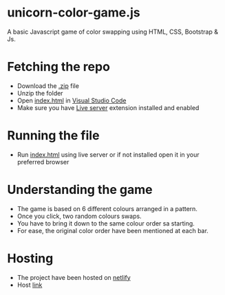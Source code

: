 # unicorn-color-game.js
A basic Javascript game of color swapping using HTML, CSS, Bootstrap &amp; Js.

# Fetching the repo
  - Download the [.zip](https://github.com/kxnyshk/unicorn-color-game.js/archive/refs/heads/master.zip) file
  - Unzip the folder
  - Open [index.html](https://github.com/kxnyshk/unicorn-color-game.js/blob/master/index.html) in [Visual Studio Code](https://code.visualstudio.com/download)
  - Make sure you have [Live server](https://marketplace.visualstudio.com/items?itemName=ritwickdey.LiveServer) extension installed and enabled

# Running the file
  - Run [index.html](https://github.com/kxnyshk/unicorn-color-game.js/blob/master/index.html) using live server or if not installed open it in your preferred browser

# Understanding the game
  - The game is based on 6 different colours arranged in a pattern.
  - Once you click, two random colours swaps.
  - You have to bring it down to the same colour order sa starting.
  - For ease, the original color order have been mentioned at each bar.

# Hosting
  - The project have been hosted on [netlify](https://www.netlify.com/)
  - Host [link](https://github.com/kxnyshk)
